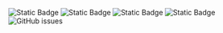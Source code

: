 ![Static Badge](https://img.shields.io/badge/blacklists-60-000000) ![Static Badge](https://img.shields.io/badge/blacklisted-2640662-cc0000) ![Static Badge](https://img.shields.io/badge/whitelisted-2245-00CC00) ![Static Badge](https://img.shields.io/badge/streaming_blacklist-28107-000000) ![GitHub issues](https://img.shields.io/github/issues/fabriziosalmi/blacklists)
